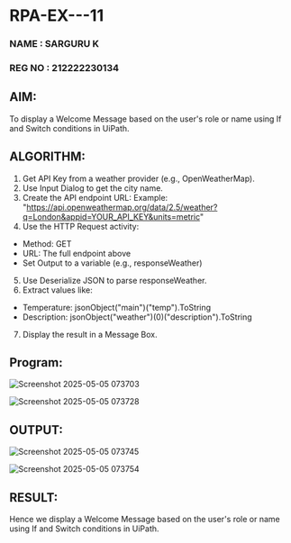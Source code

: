 # RPA-EX---11
### NAME : SARGURU K
### REG NO : 212222230134
## AIM:
   To display a Welcome Message based on the user's role or name using If and Switch conditions in UiPath.

## ALGORITHM:
1. Get API Key from a weather provider (e.g., OpenWeatherMap).
2. Use Input Dialog to get the city name.
3. Create the API endpoint URL:
Example:
"https://api.openweathermap.org/data/2.5/weather?q=London&appid=YOUR_API_KEY&units=metric"
4. Use the HTTP Request activity:
* Method: GET
* URL: The full endpoint above
* Set Output to a variable (e.g., responseWeather)
5. Use Deserialize JSON to parse responseWeather.
6. Extract values like:
* Temperature: jsonObject("main")("temp").ToString
* Description: jsonObject("weather")(0)("description").ToString
7. Display the result in a Message Box.

## Program:
![Screenshot 2025-05-05 073703](https://github.com/user-attachments/assets/f4031a76-3a81-4717-bfdf-31f8ea1ee425)

![Screenshot 2025-05-05 073728](https://github.com/user-attachments/assets/dccd1160-ca40-45a5-ba66-d5c119e295d4)

## OUTPUT:
![Screenshot 2025-05-05 073745](https://github.com/user-attachments/assets/33dc38a5-9632-4568-93a8-ad9b91299bd1)

![Screenshot 2025-05-05 073754](https://github.com/user-attachments/assets/5046f835-be14-49c3-9da2-6c9bc6382b6d)

## RESULT:
   Hence we display a Welcome Message based on the user's role or name using If and Switch conditions in UiPath.


